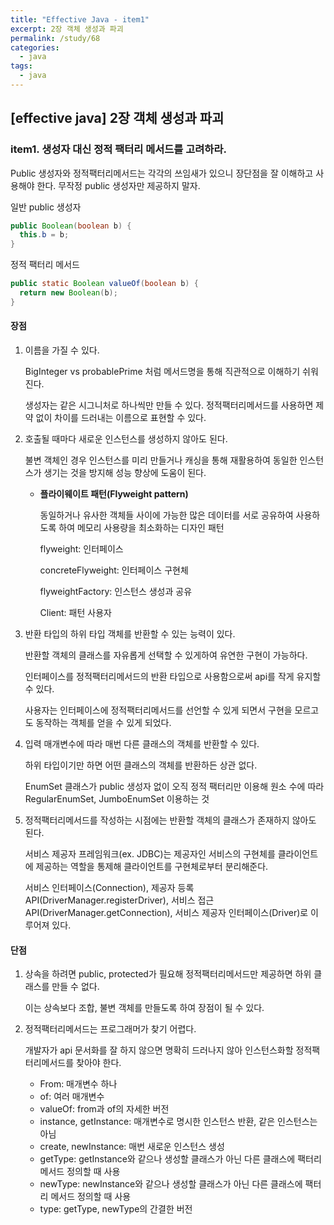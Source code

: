 ```yaml
---
title: "Effective Java - item1"
excerpt: 2장 객체 생성과 파괴
permalink: /study/68
categories:
  - java
tags:
  - java 
---  
```


## [effective java] 2장 객체 생성과 파괴

### item1. 생성자 대신 정적 팩터리 메서드를 고려하라.

Public 생성자와 정적팩터리메서드는 각각의 쓰임새가 있으니 장단점을 잘 이해하고 사용해야 한다. 무작정 public 생성자만 제공하지 말자.

일반 public 생성자

```java
public Boolean(boolean b) {
  this.b = b;
}
```

정적 팩터리 메서드

```java
public static Boolean valueOf(boolean b) {
  return new Boolean(b);
}
```

#### 장점

1. 이름을 가질 수 있다.

   BigInteger vs probablePrime 처럼 메서드명을 통해 직관적으로 이해하기 쉬워진다.

   생성자는 같은 시그니처로 하나씩만 만들 수 있다. 정적팩터리메서드를 사용하면 제약 없이 차이를 드러내는 이름으로 표현할 수 있다.

2. 호출될 때마다 새로운 인스턴스를 생성하지 않아도 된다.

   불변 객체인 경우 인스턴스를 미리 만들거나 캐싱을 통해 재활용하여 동일한 인스턴스가 생기는 것을 방지해 성능 향상에 도움이 된다.

   * **플라이웨이트 패턴(Flyweight pattern)** 

     동일하거나 유사한 객체들 사이에 가능한 많은 데이터를 서로 공유하여 사용하도록 하여 메모리 사용량을 최소화하는 디자인 패턴

     flyweight: 인터페이스

     concreteFlyweight: 인터페이스 구현체

     flyweightFactory: 인스턴스 생성과 공유

     Client: 패턴 사용자

3. 반환 타입의 하위 타입 객체를 반환할 수 있는 능력이 있다.

   반환할 객체의 클래스를 자유롭게 선택할 수 있게하여 유연한 구현이 가능하다. 

   인터페이스를 정적팩터리메서드의 반환 타입으로 사용함으로써 api를 작게 유지할 수 있다.

   사용자는 인터페이스에 정적팩터리메서드를 선언할 수 있게 되면서 구현을 모르고도 동작하는 객체를 얻을 수 있게 되었다.

4. 입력 매개변수에 따라 매번 다른 클래스의 객체를 반환할 수 있다.

   하위 타입이기만 하면 어떤 클래스의 객체를 반환하든 상관 없다.

   EnumSet 클래스가 public 생성자 없이 오직 정적 팩터리만 이용해 원소 수에 따라 RegularEnumSet, JumboEnumSet 이용하는 것

5. 정적팩터리메서드를 작성하는 시점에는 반환할 객체의 클래스가 존재하지 않아도 된다.

   서비스 제공자 프레임워크(ex. JDBC)는 제공자인 서비스의 구현체를 클라이언트에 제공하는 역할을 통제해 클라이언트를 구현체로부터 분리해준다.

   서비스 인터페이스(Connection), 제공자 등록 API(DriverManager.registerDriver), 서비스 접근 API(DriverManager.getConnection), 서비스 제공자 인터페이스(Driver)로 이루어져 있다.

#### 단점

1. 상속을 하려면 public, protected가 필요해 정적팩터리메서드만 제공하면 하위 클래스를 만들 수 없다.

   이는 상속보다 조합, 불변 객체를 만들도록 하여 장점이 될 수 있다.

2. 정적팩터리메서드는 프로그래머가 찾기 어렵다.

   개발자가 api 문서화를 잘 하지 않으면 명확히 드러나지 않아 인스턴스화할 정적팩터리메서드를 찾아야 한다.

   - From: 매개변수 하나
   - of: 여러 매개변수
   - valueOf: from과 of의 자세한 버전
   - instance, getInstance: 매개변수로 명시한 인스턴스 반환, 같은 인스턴스는 아님
   - create, newInstance: 매번 새로운 인스턴스 생성
   - getType: getInstance와 같으나 생성할 클래스가 아닌 다른 클래스에 팩터리 메서드 정의할 때 사용
   - newType: newInstance와 같으나 생성할 클래스가 아닌 다른 클래스에 팩터리 메서드 정의할 때 사용
   - type: getType, newType의 간결한 버전

